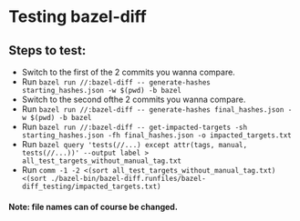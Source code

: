 # Testing bazel-diff

## Steps to test:
- Switch to the first of the 2 commits you wanna compare.
- Run `bazel run //:bazel-diff -- generate-hashes starting_hashes.json -w $(pwd) -b bazel`
- Switch to the second ofthe 2 commits you wanna compare.
- Run `bazel run //:bazel-diff -- generate-hashes final_hashes.json -w $(pwd) -b bazel`
- Run `bazel run //:bazel-diff -- get-impacted-targets -sh starting_hashes.json -fh final_hashes.json -o impacted_targets.txt`
- Run `bazel query 'tests(//...) except attr(tags, manual, tests(//...))' --output label > all_test_targets_without_manual_tag.txt`
- Run `comm -1 -2 <(sort all_test_targets_without_manual_tag.txt) <(sort ./bazel-bin/bazel-diff.runfiles/bazel-diff_testing/impacted_targets.txt)`

#### Note: file names can of course be changed.